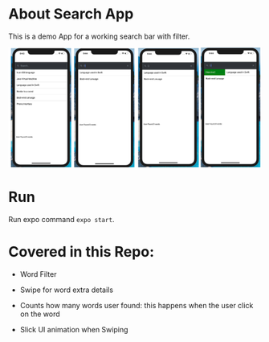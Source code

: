 # About Search App
This is a demo App for a working search bar with filter. 

<img src="./assets/all copy.jpg">

# Run
Run expo command `expo start`.


# Covered in this Repo:
- Word Filter  
- Swipe for word extra details

- Counts how many words user found: this happens when the user click on the word 
- Slick UI animation when Swiping 

 
